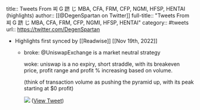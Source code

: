 title:: Tweets From 찌 G 跻 じ MBA, CFA, FRM, CFP, NGMI, HFSP, HENTAI (highlights)
author:: [[@DegenSpartan on Twitter]]
full-title:: "Tweets From 찌 G 跻 じ MBA, CFA, FRM, CFP, NGMI, HFSP, HENTAI"
category:: #tweets
url:: https://twitter.com/DegenSpartan

- Highlights first synced by [[Readwise]] [[Nov 19th, 2022]]
	- broke: @UniswapExchange is a market neutral strategy
	  
	  woke: uniswap is a no expiry, short straddle, with its breakeven price, profit range and profit % increasing based on volume.
	  
	  (think of transaction volume as pushing the pyramid up, with its peak starting at $0 profit) 
	  
	  ![](https://pbs.twimg.com/media/D1_K-hpU0AAn4e6.jpg) ([View Tweet](https://twitter.com/DegenSpartan/status/1107827659138957312))